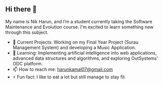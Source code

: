## Hi there 👋

My name is Nik Harun, and I’m a student currently taking the Software Maintenance and Evolution course. I'm excited to learn something new through this subject.

- 🔭 Current Projects: Working on my Final Year Project (Surau Management System) and developing a Music Application.
- 🌱 Learning: Implementing artificial intelligence into web applications, advanced data structures and algorithms, and exploring OutSystems' ODC platform.
- 📫 How to reach me: harunkamal07@gmail.com
- ⚡ Fun fact: I like to eat a lot but still manage to stay fit.

